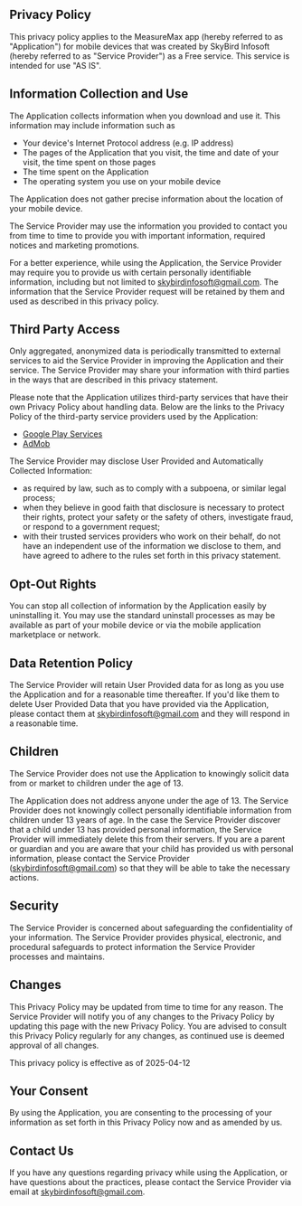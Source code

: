 ## Privacy Policy ##

This privacy policy applies to the MeasureMax app (hereby referred to as "Application") for mobile devices that was created by SkyBird Infosoft (hereby referred to as "Service Provider") as a Free service. This service is intended for use "AS IS".


## Information Collection and Use ##

The Application collects information when you download and use it. This information may include information such as

* Your device's Internet Protocol address (e.g. IP address)
* The pages of the Application that you visit, the time and date of your visit, the time spent on those pages
* The time spent on the Application
* The operating system you use on your mobile device


The Application does not gather precise information about the location of your mobile device.



The Service Provider may use the information you provided to contact you from time to time to provide you with important information, required notices and marketing promotions.



For a better experience, while using the Application, the Service Provider may require you to provide us with certain personally identifiable information, including but not limited to skybirdinfosoft@gmail.com. The information that the Service Provider request will be retained by them and used as described in this privacy policy.


## Third Party Access ##

Only aggregated, anonymized data is periodically transmitted to external services to aid the Service Provider in improving the Application and their service. The Service Provider may share your information with third parties in the ways that are described in this privacy statement.


Please note that the Application utilizes third-party services that have their own Privacy Policy about handling data. Below are the links to the Privacy Policy of the third-party service providers used by the Application:

* [Google Play Services](https://policies.google.com/privacy)
* [AdMob](https://support.google.com/admob/answer/6128543?hl=en)


The Service Provider may disclose User Provided and Automatically Collected Information:

* as required by law, such as to comply with a subpoena, or similar legal process;
* when they believe in good faith that disclosure is necessary to protect their rights, protect your safety or the safety of others, investigate fraud, or respond to a government request;
* with their trusted services providers who work on their behalf, do not have an independent use of the information we disclose to them, and have agreed to adhere to the rules set forth in this privacy statement.

## Opt-Out Rights ##

You can stop all collection of information by the Application easily by uninstalling it. You may use the standard uninstall processes as may be available as part of your mobile device or via the mobile application marketplace or network.


## Data Retention Policy ##

The Service Provider will retain User Provided data for as long as you use the Application and for a reasonable time thereafter. If you'd like them to delete User Provided Data that you have provided via the Application, please contact them at skybirdinfosoft@gmail.com and they will respond in a reasonable time.


## Children ##

The Service Provider does not use the Application to knowingly solicit data from or market to children under the age of 13.


The Application does not address anyone under the age of 13. The Service Provider does not knowingly collect personally identifiable information from children under 13 years of age. In the case the Service Provider discover that a child under 13 has provided personal information, the Service Provider will immediately delete this from their servers. If you are a parent or guardian and you are aware that your child has provided us with personal information, please contact the Service Provider (skybirdinfosoft@gmail.com) so that they will be able to take the necessary actions.


## Security ##

The Service Provider is concerned about safeguarding the confidentiality of your information. The Service Provider provides physical, electronic, and procedural safeguards to protect information the Service Provider processes and maintains.


## Changes ##

This Privacy Policy may be updated from time to time for any reason. The Service Provider will notify you of any changes to the Privacy Policy by updating this page with the new Privacy Policy. You are advised to consult this Privacy Policy regularly for any changes, as continued use is deemed approval of all changes.



This privacy policy is effective as of 2025-04-12


## Your Consent ##

By using the Application, you are consenting to the processing of your information as set forth in this Privacy Policy now and as amended by us.


## Contact Us ##

If you have any questions regarding privacy while using the Application, or have questions about the practices, please contact the Service Provider via email at skybirdinfosoft@gmail.com.

